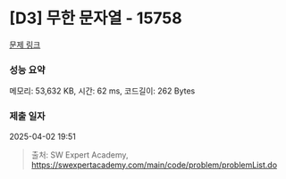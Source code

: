 # [D3] 무한 문자열 - 15758 

[문제 링크](https://swexpertacademy.com/main/code/problem/problemDetail.do?contestProbId=AYP5JmsqcngDFATW) 

### 성능 요약

메모리: 53,632 KB, 시간: 62 ms, 코드길이: 262 Bytes

### 제출 일자

2025-04-02 19:51



> 출처: SW Expert Academy, https://swexpertacademy.com/main/code/problem/problemList.do
